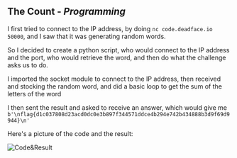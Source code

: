 ## The Count - *Programming*

>  
> 
> 

I first tried to connect to the IP address, by doing `nc code.deadface.io 50000`, and I saw that it was generating random words.

So I decided to create a python script, who would connect to the IP address and the port, who would retrieve the word, and then do what the challenge asks us to do.

I imported the socket module to connect to the IP address, then received and stocking the random word, and did a basic loop to get the sum of the letters of the word

I then sent the result and asked to receive an answer, which would give me `b'\nflag{d1c037808d23acd0dc0e3b897f344571ddce4b294e742b434888b3d9f69d9944}\n'`

Here's a picture of the code and the result:

![Code&Result](https://user-images.githubusercontent.com/68814228/137636091-946800d6-f122-4eb7-a354-8ce9becc2e21.png)
